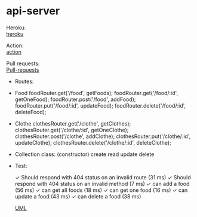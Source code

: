 # api-server
Heroku:<br>
[heroku](https://mdapi-server.herokuapp.com/)<br>

Action:<br>
[action ](https://github.com/MohammedAlDahleh/api-server/actions)<br>

Pull requests:<br>
[Pull-requests](https://github.com/MohammedAlDahleh/api-server/pull/3)<br>

* Routes:

- Food
foodRouter.get('/food', getFoods);
foodRouter.get('/food/:id', getOneFood);
foodRouter.post('/food', addFood);
foodRouter.put('/food/:id', updateFood);
foodRouter.delete('/food/:id', deleteFood);

- Clothe
clothesRouter.get('/clothe', getClothes);
clothesRouter.get('/clothe/:id', getOneClothe);
clothesRouter.post('/clothe', addClothe);
clothesRouter.put('/clothe/:id', updateClothe);
clothesRouter.delete('/clothe/:id', deleteClothe);

* Collection
class:
(constructor)
create
read
update
delete

 * Test:

    ✓ Should respond with 404 status on an invalid route (31 ms)
    ✓ Should respond with 404 status on an invalid method (7 ms)
    ✓ can add a food (56 ms)
    ✓ can get all foods (18 ms)
    ✓ can get one food (16 ms)
    ✓ can update a food (43 ms)
    ✓ can delete a food (38 ms)


    [UML](./Api-server.PNG)